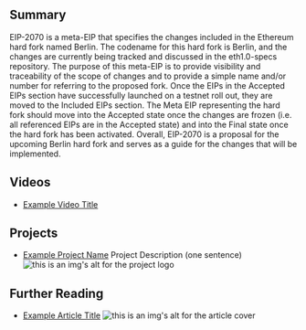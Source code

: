 ## Summary

EIP-2070 is a meta-EIP that specifies the changes included in the Ethereum hard fork named Berlin. The codename for this hard fork is Berlin, and the changes are currently being tracked and discussed in the eth1.0-specs repository. The purpose of this meta-EIP is to provide visibility and traceability of the scope of changes and to provide a simple name and/or number for referring to the proposed fork. Once the EIPs in the Accepted EIPs section have successfully launched on a testnet roll out, they are moved to the Included EIPs section. The Meta EIP representing the hard fork should move into the Accepted state once the changes are frozen (i.e. all referenced EIPs are in the Accepted state) and into the Final state once the hard fork has been activated. Overall, EIP-2070 is a proposal for the upcoming Berlin hard fork and serves as a guide for the changes that will be implemented.

## Videos

- [Example Video Title](https://www.youtube.com/watch?v=TDGq4aeevgY)

## Projects

- [Example Project Name](https://xxxx.xxx/xxxxx) Project Description (one sentence) ![this is an img's alt for the project logo](https://xxxx.xxx/project-logo.xxx)

## Further Reading

- [Example Article Title](https://xxxx.xxx/xxxxx) ![this is an img's alt for the article cover](https://xxxx.xxx/article-cover.xxx)
